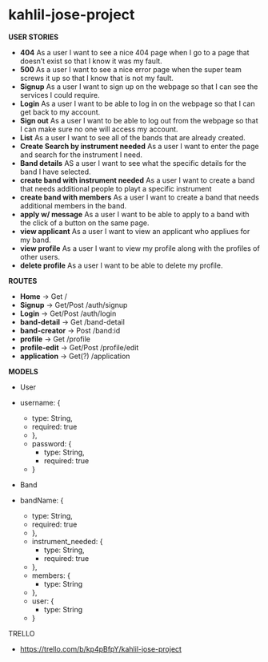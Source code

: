 # kahlil-jose-project

**USER STORIES**

- **404** As a user I want to see a nice 404 page when I go to a page that doesn’t exist so that I know it was my fault.
- **500**  As a user I want to see a nice error page when the super team screws it up so that I know that is not my fault.
- **Signup** As a user I want to sign up on the webpage so that I can see the services I could require.
- **Login** As a user I want to be able to log in on the webpage so that I can get back to my account.
- **Sign out** As a user I want to be able to log out from the webpage so that I can make sure no one will access my account.
- **List** As a user I want to see all of the bands that are already created.
- **Create Search by instrument needed** As a user I want to enter the page and search for the instrument I need.
- **Band details** AS a user I want to see what the specific details for the band I have selected.
- **create band with instrument needed** As a user I want to create a band that needs additional people to playt a specific instrument
- **create band with members** As a user I want to create a band that needs additional members in the band.
- **apply w/ message** As a user I want to be able to apply to a band with the click of a button on the same page.
- **view applicant** As a user I want to view an applicant who appliues for my band.
- **view profile** As a user I want to view my profile along with the profiles of other users.
- **delete profile** As a user I want to be able to delete my profile. 

**ROUTES** 

- **Home** -> Get /
- **Signup** -> Get/Post /auth/signup
- **Login** -> Get/Post /auth/login
- **band-detail** -> Get /band-detail
- **band-creator** -> Post /band:id
- **profile** -> Get /profile
- **profile-edit** -> Get/Post /profile/edit
- **application** -> Get(?) /application

**MODELS**

- User
- username: {
    - type: String,
    - required: true
  - },
  - password: {
    - type: String,
    - required: true
  - }

- Band
- bandName: {
    - type: String,
    - required: true
  - },
  - instrument_needed: {
    - type: String,
    - required: true
  - },
  - members: {
    - type: String
  - },
  - user: {
    - type: String
  - }

TRELLO
- https://trello.com/b/kp4pBfpY/kahlil-jose-project

